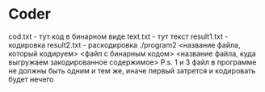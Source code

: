 # Coder
cod.txt - тут код в бинарном виде
text.txt - тут текст
result1.txt - кодировка 
result2.txt - раскодировка
./program2 <название файла, который кодируем> <файл с бинарным кодом> <название файла, куда выгружаем закодированное содержимое>
P.s. 1 и 3 файл в программе не должны быть одним и тем же, иначе первый затрется и кодировать будет нечего
